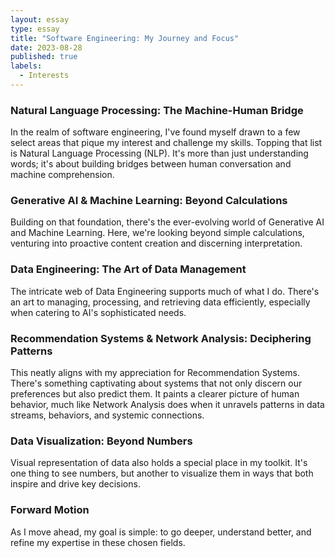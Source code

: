 ```yaml
---
layout: essay
type: essay
title: "Software Engineering: My Journey and Focus"
date: 2023-08-28
published: true
labels:
  - Interests
---
```


### Natural Language Processing: The Machine-Human Bridge

In the realm of software engineering, I've found myself drawn to a few select areas that pique my interest and challenge my skills. Topping that list is Natural Language Processing (NLP). It's more than just understanding words; it's about building bridges between human conversation and machine comprehension.

### Generative AI & Machine Learning: Beyond Calculations

Building on that foundation, there's the ever-evolving world of Generative AI and Machine Learning. Here, we're looking beyond simple calculations, venturing into proactive content creation and discerning interpretation.

### Data Engineering: The Art of Data Management

The intricate web of Data Engineering supports much of what I do. There's an art to managing, processing, and retrieving data efficiently, especially when catering to AI's sophisticated needs.

### Recommendation Systems & Network Analysis: Deciphering Patterns

This neatly aligns with my appreciation for Recommendation Systems. There's something captivating about systems that not only discern our preferences but also predict them. It paints a clearer picture of human behavior, much like Network Analysis does when it unravels patterns in data streams, behaviors, and systemic connections.

### Data Visualization: Beyond Numbers

Visual representation of data also holds a special place in my toolkit. It's one thing to see numbers, but another to visualize them in ways that both inspire and drive key decisions.

### Forward Motion

As I move ahead, my goal is simple: to go deeper, understand better, and refine my expertise in these chosen fields.
